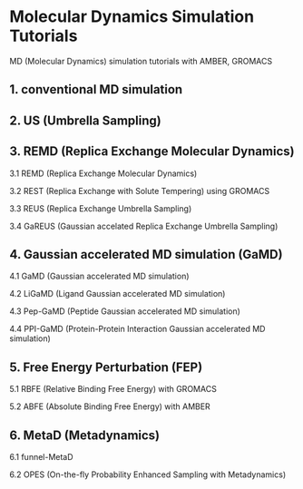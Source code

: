 # Molecular Dynamics Simulation Tutorials
MD (Molecular Dynamics) simulation tutorials with AMBER, GROMACS


## 1. conventional MD simulation


## 2. US (Umbrella Sampling)


## 3. REMD (Replica Exchange Molecular Dynamics)
3.1 REMD (Replica Exchange Molecular Dynamics)

3.2 REST (Replica Exchange with Solute Tempering) using GROMACS

3.3 REUS (Replica Exchange Umbrella Sampling)

3.4 GaREUS (Gaussian accelated Replica Exchange Umbrella Sampling)


## 4. Gaussian accelerated MD simulation (GaMD)
4.1 GaMD (Gaussian accelerated MD simulation)

4.2 LiGaMD (Ligand Gaussian accelerated MD simulation)

4.3 Pep-GaMD (Peptide Gaussian accelerated MD simulation)

4.4 PPI-GaMD (Protein-Protein Interaction Gaussian accelerated MD simulation)


## 5. Free Energy Perturbation (FEP)
5.1 RBFE (Relative Binding Free Energy) with GROMACS

5.2 ABFE (Absolute Binding Free Energy) with AMBER


## 6. MetaD (Metadynamics)
6.1 funnel-MetaD

6.2 OPES (On-the-fly Probability Enhanced Sampling with Metadynamics)

